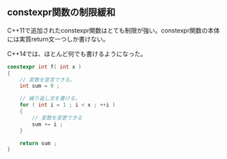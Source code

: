## constexpr関数の制限緩和

C++11で追加されたconstexpr関数はとても制限が強い。constexpr関数の本体には実質return文一つしか書けない。

C++14では、ほとんど何でも書けるようになった。

~~~cpp
constexpr int f( int x )
{
    // 変数を宣言できる。
    int sum = 0 ;

    // 繰り返し文を書ける。
    for ( int i = 1 ; i < x ; ++i )
    {
        // 変数を変更できる
        sum += i ;
    }

    return sum ;
}
~~~


